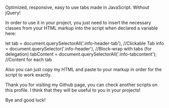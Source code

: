 Optimized, responsive, easy to use tabs made in JavaScript. Without jQuery!

In order to use it in your project, you just need to insert the necessary classes from your HTML markup into the script when declared a variable here:


let tab = document.querySelectorAll('.info-header-tab'), //Clickable Tab
    info = document.querySelector('.info-header'), //Block-wrap with tabs (for delegation)
    tabContent = document.querySelectorAll('.info-tabcontent'); //Content for each tab
    
    
Also you can just copy my HTML and paste to your markup in order for the script to work exactly.  

Thank you for visiting my Github page, you can check another scripts on this profile. I think that they will be useful to you in your projects!

Bye and good luck!
